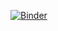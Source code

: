 [![Binder](https://mybinder.org/badge.svg)](https://mybinder.org/v2/gh/sneumann/bioc_notebooks_prebuilt/master)

